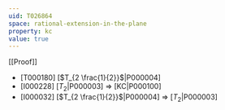 ```yaml
---
uid: T026864
space: rational-extension-in-the-plane
property: kc
value: true
---
```

[[Proof]]

* [T000180] [$T_{2 \frac{1}{2}}$|P000004]
* [I000228] [$T_2$|P000003] => [KC|P000100]
* [I000032] [$T_{2 \frac{1}{2}}$|P000004] => [$T_2$|P000003]

